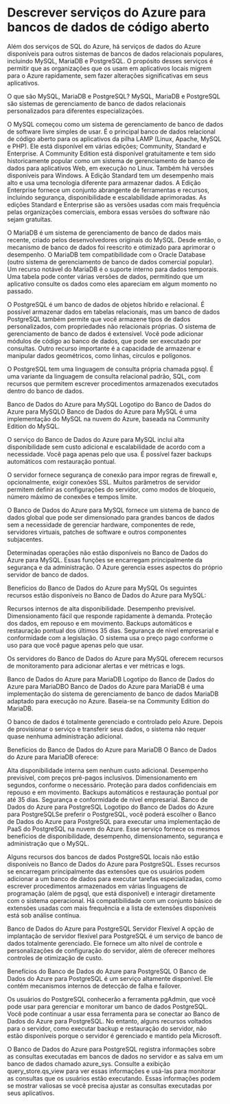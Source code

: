 # Descrever serviços do Azure para bancos de dados de código aberto

Além dos serviços de SQL do Azure, há serviços de dados do Azure disponíveis para outros sistemas de bancos de dados relacionais populares, incluindo MySQL, MariaDB e PostgreSQL. O propósito desses serviços é permitir que as organizações que os usam em aplicativos locais migrem para o Azure rapidamente, sem fazer alterações significativas em seus aplicativos.

O que são MySQL, MariaDB e PostgreSQL?
MySQL, MariaDB e PostgreSQL são sistemas de gerenciamento de banco de dados relacionais personalizados para diferentes especializações.

O MySQL começou como um sistema de gerenciamento de banco de dados de software livre simples de usar. É o principal banco de dados relacional de código aberto para os aplicativos da pilha LAMP (Linux, Apache, MySQL e PHP). Ele está disponível em várias edições; Community, Standard e Enterprise. A Community Edition está disponível gratuitamente e tem sido historicamente popular como um sistema de gerenciamento de banco de dados para aplicativos Web, em execução no Linux. Também há versões disponíveis para Windows. A Edição Standard tem um desempenho mais alto e usa uma tecnologia diferente para armazenar dados. A Edição Enterprise fornece um conjunto abrangente de ferramentas e recursos, incluindo segurança, disponibilidade e escalabilidade aprimoradas. As edições Standard e Enterprise são as versões usadas com mais frequência pelas organizações comerciais, embora essas versões do software não sejam gratuitas.

O MariaDB é um sistema de gerenciamento de banco de dados mais recente, criado pelos desenvolvedores originais do MySQL. Desde então, o mecanismo de banco de dados foi reescrito e otimizado para aprimorar o desempenho. O MariaDB tem compatibilidade com o Oracle Database (outro sistema de gerenciamento de banco de dados comercial popular). Um recurso notável do MariaDB é o suporte interno para dados temporais. Uma tabela pode conter várias versões de dados, permitindo que um aplicativo consulte os dados como eles apareciam em algum momento no passado.

O PostgreSQL é um banco de dados de objetos híbrido e relacional. É possível armazenar dados em tabelas relacionais, mas um banco de dados PostgreSQL também permite que você armazene tipos de dados personalizados, com propriedades não relacionais próprias. O sistema de gerenciamento de banco de dados é extensível. Você pode adicionar módulos de código ao banco de dados, que pode ser executado por consultas. Outro recurso importante é a capacidade de armazenar e manipular dados geométricos, como linhas, círculos e polígonos.

O PostgreSQL tem uma linguagem de consulta própria chamada pgsql. É uma variante da linguagem de consulta relacional padrão, SQL, com recursos que permitem escrever procedimentos armazenados executados dentro do banco de dados.

Banco de Dados do Azure para MySQL
Logotipo do Banco de Dados do Azure para MySQLO Banco de Dados do Azure para MySQL é uma implementação do MySQL na nuvem do Azure, baseada na Community Edition do MySQL.

O serviço do Banco de Dados do Azure para MySQL inclui alta disponibilidade sem custo adicional e escalabilidade de acordo com a necessidade. Você paga apenas pelo que usa. É possível fazer backups automáticos com restauração pontual.

O servidor fornece segurança de conexão para impor regras de firewall e, opcionalmente, exigir conexões SSL. Muitos parâmetros de servidor permitem definir as configurações do servidor, como modos de bloqueio, número máximo de conexões e tempos limite.

O Banco de Dados do Azure para MySQL fornece um sistema de banco de dados global que pode ser dimensionado para grandes bancos de dados sem a necessidade de gerenciar hardware, componentes de rede, servidores virtuais, patches de software e outros componentes subjacentes.

Determinadas operações não estão disponíveis no Banco de Dados do Azure para MySQL. Essas funções se encarregam principalmente da segurança e da administração. O Azure gerencia esses aspectos do próprio servidor de banco de dados.

Benefícios do Banco de Dados do Azure para MySQL
Os seguintes recursos estão disponíveis no Banco de Dados do Azure para MySQL:

Recursos internos de alta disponibilidade.
Desempenho previsível.
Dimensionamento fácil que responde rapidamente à demanda.
Proteção dos dados, em repouso e em movimento.
Backups automáticos e restauração pontual dos últimos 35 dias.
Segurança de nível empresarial e conformidade com a legislação.
O sistema usa o preço pago conforme o uso para que você pague apenas pelo que usar.

Os servidores do Banco de Dados do Azure para MySQL oferecem recursos de monitoramento para adicionar alertas e ver métricas e logs.

Banco de Dados do Azure para MariaDB
Logotipo do Banco de Dados do Azure para MariaDBO Banco de Dados do Azure para MariaDB é uma implementação do sistema de gerenciamento de banco de dados MariaDB adaptado para execução no Azure. Baseia-se na Community Edition do MariaDB.

O banco de dados é totalmente gerenciado e controlado pelo Azure. Depois de provisionar o serviço e transferir seus dados, o sistema não requer quase nenhuma administração adicional.

Benefícios do Banco de Dados do Azure para MariaDB
O Banco de Dados do Azure para MariaDB oferece:

Alta disponibilidade interna sem nenhum custo adicional.
Desempenho previsível, com preços pré-pagos inclusivos.
Dimensionamento em segundos, conforme o necessário.
Proteção para dados confidenciais em repouso e em movimento.
Backups automáticos e restauração pontual por até 35 dias.
Segurança e conformidade de nível empresarial.
Banco de Dados do Azure para PostgreSQL
Logotipo do Banco de Dados do Azure para PostgreSQLSe preferir o PostgreSQL, você poderá escolher o Banco de Dados do Azure para PostgreSQL para executar uma implementação de PaaS do PostgreSQL na nuvem do Azure. Esse serviço fornece os mesmos benefícios de disponibilidade, desempenho, dimensionamento, segurança e administração que o MySQL.

Alguns recursos dos bancos de dados PostgreSQL locais não estão disponíveis no Banco de Dados do Azure para PostgreSQL. Esses recursos se encarregam principalmente das extensões que os usuários podem adicionar a um banco de dados para executar tarefas especializadas, como escrever procedimentos armazenados em várias linguagens de programação (além de pgsql, que está disponível) e interagir diretamente com o sistema operacional. Há compatibilidade com um conjunto básico de extensões usadas com mais frequência e a lista de extensões disponíveis está sob análise contínua.

Banco de Dados do Azure para PostgreSQL Servidor Flexível
A opção de implantação de servidor flexível para PostgreSQL é um serviço de banco de dados totalmente gerenciado. Ele fornece um alto nível de controle e personalizações de configuração do servidor, além de oferecer melhores controles de otimização de custo.

Benefícios do Banco de Dados do Azure para PostgreSQL
O Banco de Dados do Azure para PostgreSQL é um serviço altamente disponível. Ele contém mecanismos internos de detecção de falha e failover.

Os usuários do PostgreSQL conhecerão a ferramenta pgAdmin, que você pode usar para gerenciar e monitorar um banco de dados PostgreSQL. Você pode continuar a usar essa ferramenta para se conectar ao Banco de Dados do Azure para PostgreSQL. No entanto, alguns recursos voltados para o servidor, como executar backup e restauração do servidor, não estão disponíveis porque o servidor é gerenciado e mantido pela Microsoft.

O Banco de Dados do Azure para PostgreSQL registra informações sobre as consultas executadas em bancos de dados no servidor e as salva em um banco de dados chamado azure_sys. Consulte a exibição query_store.qs_view para ver essas informações e usá-las para monitorar as consultas que os usuários estão executando. Essas informações podem se mostrar valiosas se você precisa ajustar as consultas executadas por seus aplicativos.
